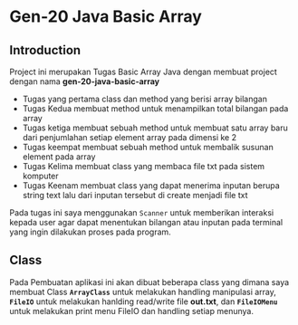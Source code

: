 #  Gen-20 Java Basic Array

## Introduction

Project ini merupakan Tugas Basic Array Java dengan membuat project dengan nama **gen-20-java-basic-array**

- Tugas yang pertama class dan method yang berisi array bilangan 
- Tugas Kedua membuat method untuk menampilkan total bilangan pada array
- Tugas ketiga membuat sebuah method untuk membuat satu array baru dari penjumlahan setiap element array pada dimensi ke 2
- Tugas keempat membuat sebuah method untuk membalik susunan element pada array
- Tugas Kelima membuat class yang membaca file txt pada sistem komputer
- Tugas Keenam membuat class yang dapat menerima inputan berupa string text lalu dari inputan tersebut di create menjadi file txt


Pada tugas ini saya menggunakan `Scanner` untuk memberikan interaksi kepada user agar dapat menentukan bilangan atau inputan pada terminal yang ingin dilakukan proses pada program.

## Class

Pada Pembuatan aplikasi ini akan dibuat beberapa class yang dimana saya membuat Class  **`ArrayClass`** untuk melakukan handling manipulasi array, **`FileIO`** untuk melakukan hanlding read/write file **out.txt**, dan **`FileIOMenu`** untuk melakukan print menu FileIO dan handling setiap menunya.
